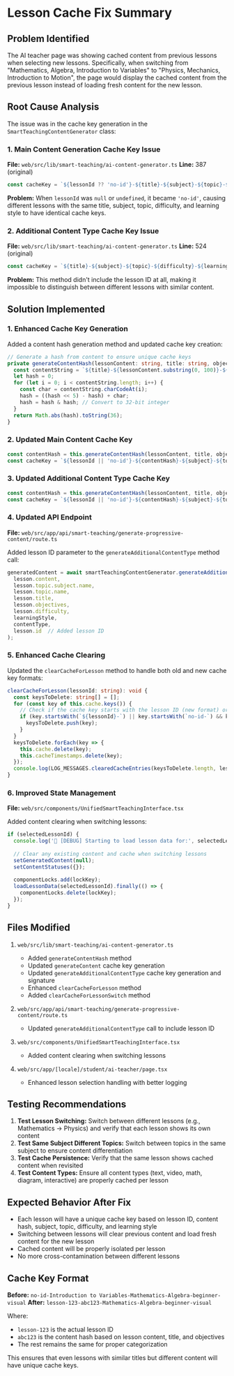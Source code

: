 # Lesson Cache Fix Summary

## Problem Identified

The AI teacher page was showing cached content from previous lessons when selecting new lessons. Specifically, when switching from "Mathematics, Algebra, Introduction to Variables" to "Physics, Mechanics, Introduction to Motion", the page would display the cached content from the previous lesson instead of loading fresh content for the new lesson.

## Root Cause Analysis

The issue was in the cache key generation in the `SmartTeachingContentGenerator` class:

### 1. Main Content Generation Cache Key Issue
**File:** `web/src/lib/smart-teaching/ai-content-generator.ts`
**Line:** 387 (original)

```typescript
const cacheKey = `${lessonId ?? 'no-id'}-${title}-${subject}-${topic}-${difficulty}-${learningStyle}`;
```

**Problem:** When `lessonId` was `null` or `undefined`, it became `'no-id'`, causing different lessons with the same title, subject, topic, difficulty, and learning style to have identical cache keys.

### 2. Additional Content Type Cache Key Issue
**File:** `web/src/lib/smart-teaching/ai-content-generator.ts`
**Line:** 524 (original)

```typescript
const cacheKey = `${title}-${subject}-${topic}-${difficulty}-${learningStyle}-${contentType}`;
```

**Problem:** This method didn't include the lesson ID at all, making it impossible to distinguish between different lessons with similar content.

## Solution Implemented

### 1. Enhanced Cache Key Generation
Added a content hash generation method and updated cache key creation:

```typescript
// Generate a hash from content to ensure unique cache keys
private generateContentHash(lessonContent: string, title: string, objectives: string[]): string {
  const contentString = `${title}-${lessonContent.substring(0, 100)}-${objectives.join(',')}`;
  let hash = 0;
  for (let i = 0; i < contentString.length; i++) {
    const char = contentString.charCodeAt(i);
    hash = ((hash << 5) - hash) + char;
    hash = hash & hash; // Convert to 32-bit integer
  }
  return Math.abs(hash).toString(36);
}
```

### 2. Updated Main Content Cache Key
```typescript
const contentHash = this.generateContentHash(lessonContent, title, objectives);
const cacheKey = `${lessonId || 'no-id'}-${contentHash}-${subject}-${topic}-${difficulty}-${learningStyle}`;
```

### 3. Updated Additional Content Type Cache Key
```typescript
const contentHash = this.generateContentHash(lessonContent, title, objectives);
const cacheKey = `${lessonId || 'no-id'}-${contentHash}-${subject}-${topic}-${difficulty}-${learningStyle}-${contentType}`;
```

### 4. Updated API Endpoint
**File:** `web/src/app/api/smart-teaching/generate-progressive-content/route.ts`

Added lesson ID parameter to the `generateAdditionalContentType` method call:

```typescript
generatedContent = await smartTeachingContentGenerator.generateAdditionalContentType(
  lesson.content,
  lesson.topic.subject.name,
  lesson.topic.name,
  lesson.title,
  lesson.objectives,
  lesson.difficulty,
  learningStyle,
  contentType,
  lesson.id  // Added lesson ID
);
```

### 5. Enhanced Cache Clearing
Updated the `clearCacheForLesson` method to handle both old and new cache key formats:

```typescript
clearCacheForLesson(lessonId: string): void {
  const keysToDelete: string[] = [];
  for (const key of this.cache.keys()) {
    // Check if the cache key starts with the lesson ID (new format) or contains it (old format)
    if (key.startsWith(`${lessonId}-`) || key.startsWith(`no-id-`) && key.includes(lessonId)) {
      keysToDelete.push(key);
    }
  }
  keysToDelete.forEach(key => {
    this.cache.delete(key);
    this.cacheTimestamps.delete(key);
  });
  console.log(LOG_MESSAGES.clearedCacheEntries(keysToDelete.length, lessonId));
}
```

### 6. Improved State Management
**File:** `web/src/components/UnifiedSmartTeachingInterface.tsx`

Added content clearing when switching lessons:

```typescript
if (selectedLessonId) {
  console.log('🎯 [DEBUG] Starting to load lesson data for:', selectedLessonId);
  
  // Clear any existing content and cache when switching lessons
  setGeneratedContent(null);
  setContentStatuses({});
  
  componentLocks.add(lockKey);
  loadLessonData(selectedLessonId).finally(() => {
    componentLocks.delete(lockKey);
  });
}
```

## Files Modified

1. `web/src/lib/smart-teaching/ai-content-generator.ts`
   - Added `generateContentHash` method
   - Updated `generateContent` cache key generation
   - Updated `generateAdditionalContentType` cache key generation and signature
   - Enhanced `clearCacheForLesson` method
   - Added `clearCacheForLessonSwitch` method

2. `web/src/app/api/smart-teaching/generate-progressive-content/route.ts`
   - Updated `generateAdditionalContentType` call to include lesson ID

3. `web/src/components/UnifiedSmartTeachingInterface.tsx`
   - Added content clearing when switching lessons

4. `web/src/app/[locale]/student/ai-teacher/page.tsx`
   - Enhanced lesson selection handling with better logging

## Testing Recommendations

1. **Test Lesson Switching:** Switch between different lessons (e.g., Mathematics → Physics) and verify that each lesson shows its own content
2. **Test Same Subject Different Topics:** Switch between topics in the same subject to ensure content differentiation
3. **Test Cache Persistence:** Verify that the same lesson shows cached content when revisited
4. **Test Content Types:** Ensure all content types (text, video, math, diagram, interactive) are properly cached per lesson

## Expected Behavior After Fix

- Each lesson will have a unique cache key based on lesson ID, content hash, subject, topic, difficulty, and learning style
- Switching between lessons will clear previous content and load fresh content for the new lesson
- Cached content will be properly isolated per lesson
- No more cross-contamination between different lessons

## Cache Key Format

**Before:** `no-id-Introduction to Variables-Mathematics-Algebra-beginner-visual`
**After:** `lesson-123-abc123-Mathematics-Algebra-beginner-visual`

Where:
- `lesson-123` is the actual lesson ID
- `abc123` is the content hash based on lesson content, title, and objectives
- The rest remains the same for proper categorization

This ensures that even lessons with similar titles but different content will have unique cache keys.
